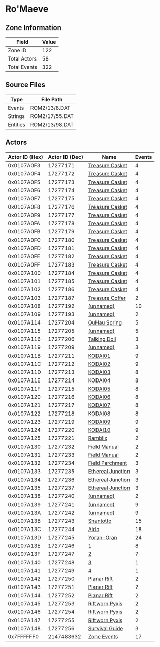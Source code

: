 # Ro'Maeve

## Zone Information

| Field        |   Value |
|--------------|---------|
| Zone ID      |     122 |
| Total Actors |      58 |
| Total Events |     322 |

## Source Files

| Type     | File Path      |
|----------|----------------|
| Events   | ROM2/13/8.DAT  |
| Strings  | ROM2/17/55.DAT |
| Entities | ROM2/13/98.DAT |

## Actors

| Actor ID (Hex)   |   Actor ID (Dec) | Name                                                         |   Events |
|------------------|------------------|--------------------------------------------------------------|----------|
| 0x0107A0F3       |         17277171 | [Treasure Casket](./17277171%20-%20Treasure%20Casket.md)     |        4 |
| 0x0107A0F4       |         17277172 | [Treasure Casket](./17277172%20-%20Treasure%20Casket.md)     |        4 |
| 0x0107A0F5       |         17277173 | [Treasure Casket](./17277173%20-%20Treasure%20Casket.md)     |        4 |
| 0x0107A0F6       |         17277174 | [Treasure Casket](./17277174%20-%20Treasure%20Casket.md)     |        4 |
| 0x0107A0F7       |         17277175 | [Treasure Casket](./17277175%20-%20Treasure%20Casket.md)     |        4 |
| 0x0107A0F8       |         17277176 | [Treasure Casket](./17277176%20-%20Treasure%20Casket.md)     |        4 |
| 0x0107A0F9       |         17277177 | [Treasure Casket](./17277177%20-%20Treasure%20Casket.md)     |        4 |
| 0x0107A0FA       |         17277178 | [Treasure Casket](./17277178%20-%20Treasure%20Casket.md)     |        4 |
| 0x0107A0FB       |         17277179 | [Treasure Casket](./17277179%20-%20Treasure%20Casket.md)     |        4 |
| 0x0107A0FC       |         17277180 | [Treasure Casket](./17277180%20-%20Treasure%20Casket.md)     |        4 |
| 0x0107A0FD       |         17277181 | [Treasure Casket](./17277181%20-%20Treasure%20Casket.md)     |        4 |
| 0x0107A0FE       |         17277182 | [Treasure Casket](./17277182%20-%20Treasure%20Casket.md)     |        4 |
| 0x0107A0FF       |         17277183 | [Treasure Casket](./17277183%20-%20Treasure%20Casket.md)     |        4 |
| 0x0107A100       |         17277184 | [Treasure Casket](./17277184%20-%20Treasure%20Casket.md)     |        4 |
| 0x0107A101       |         17277185 | [Treasure Casket](./17277185%20-%20Treasure%20Casket.md)     |        4 |
| 0x0107A102       |         17277186 | [Treasure Casket](./17277186%20-%20Treasure%20Casket.md)     |        4 |
| 0x0107A103       |         17277187 | [Treasure Coffer](./17277187%20-%20Treasure%20Coffer.md)     |        2 |
| 0x0107A108       |         17277192 | [(unnamed)](./17277192.md)                                   |       10 |
| 0x0107A109       |         17277193 | [(unnamed)](./17277193.md)                                   |        2 |
| 0x0107A114       |         17277204 | [QuHau Spring](./17277204%20-%20QuHau%20Spring.md)           |        5 |
| 0x0107A115       |         17277205 | [(unnamed)](./17277205.md)                                   |        5 |
| 0x0107A116       |         17277206 | [Talking Doll](./17277206%20-%20Talking%20Doll.md)           |        3 |
| 0x0107A119       |         17277209 | [(unnamed)](./17277209.md)                                   |        3 |
| 0x0107A11B       |         17277211 | [KODAI01](./17277211%20-%20KODAI01.md)                       |        9 |
| 0x0107A11C       |         17277212 | [KODAI02](./17277212%20-%20KODAI02.md)                       |        9 |
| 0x0107A11D       |         17277213 | [KODAI03](./17277213%20-%20KODAI03.md)                       |        8 |
| 0x0107A11E       |         17277214 | [KODAI04](./17277214%20-%20KODAI04.md)                       |        8 |
| 0x0107A11F       |         17277215 | [KODAI05](./17277215%20-%20KODAI05.md)                       |        8 |
| 0x0107A120       |         17277216 | [KODAI06](./17277216%20-%20KODAI06.md)                       |        8 |
| 0x0107A121       |         17277217 | [KODAI07](./17277217%20-%20KODAI07.md)                       |        8 |
| 0x0107A122       |         17277218 | [KODAI08](./17277218%20-%20KODAI08.md)                       |        8 |
| 0x0107A123       |         17277219 | [KODAI09](./17277219%20-%20KODAI09.md)                       |        9 |
| 0x0107A124       |         17277220 | [KODAI10](./17277220%20-%20KODAI10.md)                       |        9 |
| 0x0107A125       |         17277221 | [Ramblix](./17277221%20-%20Ramblix.md)                       |        2 |
| 0x0107A130       |         17277232 | [Field Manual](./17277232%20-%20Field%20Manual.md)           |        2 |
| 0x0107A131       |         17277233 | [Field Manual](./17277233%20-%20Field%20Manual.md)           |        2 |
| 0x0107A132       |         17277234 | [Field Parchment](./17277234%20-%20Field%20Parchment.md)     |        3 |
| 0x0107A133       |         17277235 | [Ethereal Junction](./17277235%20-%20Ethereal%20Junction.md) |        3 |
| 0x0107A134       |         17277236 | [Ethereal Junction](./17277236%20-%20Ethereal%20Junction.md) |        3 |
| 0x0107A135       |         17277237 | [Ethereal Junction](./17277237%20-%20Ethereal%20Junction.md) |        3 |
| 0x0107A138       |         17277240 | [(unnamed)](./17277240.md)                                   |        2 |
| 0x0107A139       |         17277241 | [(unnamed)](./17277241.md)                                   |        9 |
| 0x0107A13A       |         17277242 | [(unnamed)](./17277242.md)                                   |        9 |
| 0x0107A13B       |         17277243 | [Shantotto](./17277243%20-%20Shantotto.md)                   |       15 |
| 0x0107A13C       |         17277244 | [Aldo](./17277244%20-%20Aldo.md)                             |       18 |
| 0x0107A13D       |         17277245 | [Yoran-Oran](./17277245%20-%20Yoran-Oran.md)                 |       24 |
| 0x0107A13E       |         17277246 | [1](./17277246%20-%201.md)                                   |        8 |
| 0x0107A13F       |         17277247 | [2](./17277247%20-%202.md)                                   |        7 |
| 0x0107A140       |         17277248 | [3](./17277248%20-%203.md)                                   |        1 |
| 0x0107A141       |         17277249 | [4](./17277249%20-%204.md)                                   |        1 |
| 0x0107A142       |         17277250 | [Planar Rift](./17277250%20-%20Planar%20Rift.md)             |        2 |
| 0x0107A143       |         17277251 | [Planar Rift](./17277251%20-%20Planar%20Rift.md)             |        2 |
| 0x0107A144       |         17277252 | [Planar Rift](./17277252%20-%20Planar%20Rift.md)             |        2 |
| 0x0107A145       |         17277253 | [Riftworn Pyxis](./17277253%20-%20Riftworn%20Pyxis.md)       |        2 |
| 0x0107A146       |         17277254 | [Riftworn Pyxis](./17277254%20-%20Riftworn%20Pyxis.md)       |        2 |
| 0x0107A147       |         17277255 | [Riftworn Pyxis](./17277255%20-%20Riftworn%20Pyxis.md)       |        2 |
| 0x0107A148       |         17277256 | [Survival Guide](./17277256%20-%20Survival%20Guide.md)       |        3 |
| 0x7FFFFFF0       |       2147483632 | [Zone Events](./Zone%20Events.md)                            |       17 |